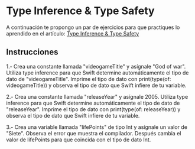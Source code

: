 # Type Inference & Type Safety

A continuación te propongo un par de ejercicios para que practiques lo aprendido en el artículo: [Type Inference & Type Safety](https://roadtome.dev/type-inference-y-type-safety/)


## Instrucciones

1.- Crea una constante llamada "videogameTitle" y asígnale "God of war". Utiliza type inference para que Swift determine automáticamente el tipo de dato de "videogameTitle".
    Imprime el tipo de dato con print(type(of: videogameTitle)) y observa el tipo de dato que Swift infiere de tu variable.

2.- Crea una constante llamada "releaseYear" y asígnale 2005. Utiliza type inference para que Swift determine automáticamente el tipo de dato de "releaseYear".
    Imprime el tipo de dato con print(type(of: releaseYear)) y observa el tipo de dato que Swift infiere de tu variable.

3.- Crea una variable llamada "lifePoints" de tipo Int y asígnale un valor de "Siete". Observa el error que muestra el compilador.
    Después cambia el valor de lifePoints para que coincida con el tipo de dato Int.
    
